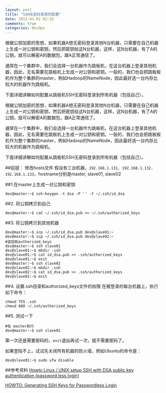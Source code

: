 ```yaml
---
layout: post
title: "SSH无密码登录的配置"
date: 2012-01-02 02:16
comments: true
categories: DevOps
---
```


根据公钥加密的思想，如果机器A想无密码登录其他N台机器，只需要在自己机器上生成一对公钥和密钥，然后把密钥给这N台机器，这样，这N台机器，有了A的公钥，就可以解密A的数据包，跟A正常通信了。

通常在一个集群中，我们会选择一台机器作为跳板机，在这台机器上登录其他机器，因此，无名需要在跳板机上生成一对公钥和密钥。一般的，我们也会把跳板板机作为整个集群的master，例如Hadoop的NameNode，因此最好选一台内存比较大的机器作为跳板机。

下面详细讲解如何配置从跳板机SSH无密码登录到所有机器（包括自己）。

根据公钥加密的思想，如果机器A想无密码登录其他N台机器，只需要在自己机器上生成一对公钥和密钥，然后把密钥给这N台机器，这样，这N台机器，有了A的公钥，就可以解密A的数据包，跟A正常通信了。

通常在一个集群中，我们会选择一台机器作为跳板机，在这台机器上登录其他机器，因此，无名需要在跳板机上生成一对公钥和密钥。一般的，我们也会把跳板板机作为整个集群的master，例如Hadoop的NameNode，因此最好选一台内存比较大的机器作为跳板机。

下面详细讲解如何配置从跳板机SSH无密码登录到所有机器（包括自己）。

##前提： 修改hosts文件
假设有三台机器，`192.168.1.131, 192.168.1.132, 192.168.1.133`，hostname分别是master, slave01, slave02

##1.在master上生成一对公钥和密钥

    dev@master:~$ ssh-keygen -t dsa -P '' -f ~/.ssh/id_dsa
    
##2. 将公钥拷贝到自己

    dev@master:~$ cat ~/.ssh/id_dsa.pub >> ~/.ssh/authorized_keys

##3. 将公钥拷贝到其他机器

    dev@master:~$ scp ~/.ssh/id_dsa.pub dev@slave01:~
    dev@master:~$ scp ~/.ssh/id_dsa.pub dev@slave02:~
    #追加到authorized_keys
    dev@master:~$ ssh slave01
    dev@slave01:~$ mkdir .ssh
    dev@slave01:~$ cat id_dsa.pub >> .ssh/authorized_keys
    dev@slave01:~$ exit
    dev@master:~$ ssh slave02
    dev@slave02:~$ mkdir .ssh
    dev@slave02:~$ cat id_dsa.pub >> .ssh/authorized_keys
    dev@slave02:~$ exit

##4. 设置.ssh目录和authorized_keys文件的权限
在被登录的每台机器上，执行如下命令：

    chmod 755 .ssh
    chmod 600 ~/.ssh/authorized_keys

##5. 测试一下

    #在 master执行
    dev@master:~$ ssh slave01

第一次还是需要密码的，`exit`退出再试一次，就不需要密码了。

如果登陆不上，试试先关闭所有机器的防火墙，例如Ubuntu的命令是：

	dev@slave01:~$ sudo ufw disable

##参考资料
[Howto Linux / UNIX setup SSH with DSA public key authentication (password less login)](http://www.cyberciti.biz/faq/ssh-password-less-login-with-dsa-publickey-authentication/)

[HOWTO: Generating SSH Keys for Passwordless Login](http://hortonworks.com/kb/generating-ssh-keys-for-passwordless-login/)
